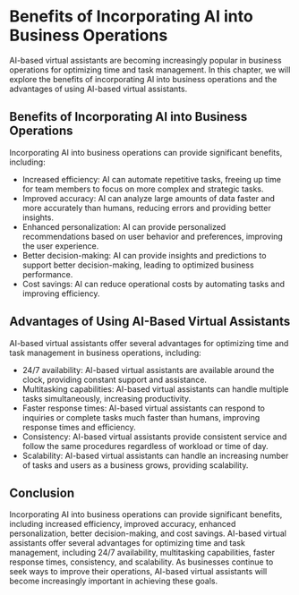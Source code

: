 Benefits of Incorporating AI into Business Operations
=============================================================================================================

AI-based virtual assistants are becoming increasingly popular in business operations for optimizing time and task management. In this chapter, we will explore the benefits of incorporating AI into business operations and the advantages of using AI-based virtual assistants.

Benefits of Incorporating AI into Business Operations
-----------------------------------------------------

Incorporating AI into business operations can provide significant benefits, including:

* Increased efficiency: AI can automate repetitive tasks, freeing up time for team members to focus on more complex and strategic tasks.
* Improved accuracy: AI can analyze large amounts of data faster and more accurately than humans, reducing errors and providing better insights.
* Enhanced personalization: AI can provide personalized recommendations based on user behavior and preferences, improving the user experience.
* Better decision-making: AI can provide insights and predictions to support better decision-making, leading to optimized business performance.
* Cost savings: AI can reduce operational costs by automating tasks and improving efficiency.

Advantages of Using AI-Based Virtual Assistants
-----------------------------------------------

AI-based virtual assistants offer several advantages for optimizing time and task management in business operations, including:

* 24/7 availability: AI-based virtual assistants are available around the clock, providing constant support and assistance.
* Multitasking capabilities: AI-based virtual assistants can handle multiple tasks simultaneously, increasing productivity.
* Faster response times: AI-based virtual assistants can respond to inquiries or complete tasks much faster than humans, improving response times and efficiency.
* Consistency: AI-based virtual assistants provide consistent service and follow the same procedures regardless of workload or time of day.
* Scalability: AI-based virtual assistants can handle an increasing number of tasks and users as a business grows, providing scalability.

Conclusion
----------

Incorporating AI into business operations can provide significant benefits, including increased efficiency, improved accuracy, enhanced personalization, better decision-making, and cost savings. AI-based virtual assistants offer several advantages for optimizing time and task management, including 24/7 availability, multitasking capabilities, faster response times, consistency, and scalability. As businesses continue to seek ways to improve their operations, AI-based virtual assistants will become increasingly important in achieving these goals.
